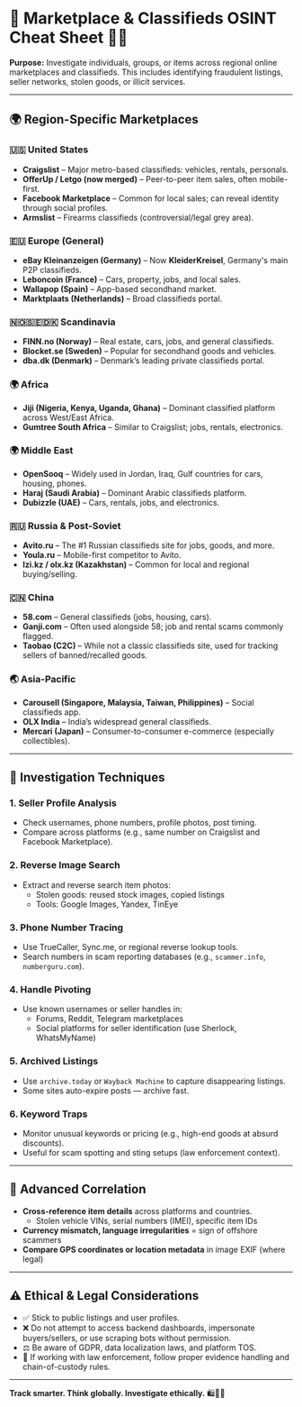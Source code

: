 # 🛒 Marketplace & Classifieds OSINT Cheat Sheet 🕵️‍♂️

**Purpose:** Investigate individuals, groups, or items across regional online marketplaces and classifieds. This includes identifying fraudulent listings, seller networks, stolen goods, or illicit services.

---

## 🌍 Region-Specific Marketplaces

### 🇺🇸 United States
- **Craigslist** – Major metro-based classifieds: vehicles, rentals, personals.
- **OfferUp / Letgo (now merged)** – Peer-to-peer item sales, often mobile-first.
- **Facebook Marketplace** – Common for local sales; can reveal identity through social profiles.
- **Armslist** – Firearms classifieds (controversial/legal grey area).

### 🇪🇺 Europe (General)
- **eBay Kleinanzeigen (Germany)** – Now **KleiderKreisel**, Germany's main P2P classifieds.
- **Leboncoin (France)** – Cars, property, jobs, and local sales.
- **Wallapop (Spain)** – App-based secondhand market.
- **Marktplaats (Netherlands)** – Broad classifieds portal.

### 🇳🇴🇸🇪🇩🇰 Scandinavia
- **FINN.no (Norway)** – Real estate, cars, jobs, and general classifieds.
- **Blocket.se (Sweden)** – Popular for secondhand goods and vehicles.
- **dba.dk (Denmark)** – Denmark’s leading private classifieds portal.

### 🌍 Africa
- **Jiji (Nigeria, Kenya, Uganda, Ghana)** – Dominant classified platform across West/East Africa.
- **Gumtree South Africa** – Similar to Craigslist; jobs, rentals, electronics.

### 🌍 Middle East
- **OpenSooq** – Widely used in Jordan, Iraq, Gulf countries for cars, housing, phones.
- **Haraj (Saudi Arabia)** – Dominant Arabic classifieds platform.
- **Dubizzle (UAE)** – Cars, rentals, jobs, and electronics.

### 🇷🇺 Russia & Post-Soviet
- **Avito.ru** – The #1 Russian classifieds site for jobs, goods, and more.
- **Youla.ru** – Mobile-first competitor to Avito.
- **Izi.kz / olx.kz (Kazakhstan)** – Common for local and regional buying/selling.

### 🇨🇳 China
- **58.com** – General classifieds (jobs, housing, cars).
- **Ganji.com** – Often used alongside 58; job and rental scams commonly flagged.
- **Taobao (C2C)** – While not a classic classifieds site, used for tracking sellers of banned/recalled goods.

### 🌏 Asia-Pacific
- **Carousell (Singapore, Malaysia, Taiwan, Philippines)** – Social classifieds app.
- **OLX India** – India’s widespread general classifieds.
- **Mercari (Japan)** – Consumer-to-consumer e-commerce (especially collectibles).

---

## 🧭 Investigation Techniques

### 1. **Seller Profile Analysis**
- Check usernames, phone numbers, profile photos, post timing.
- Compare across platforms (e.g., same number on Craigslist and Facebook Marketplace).

### 2. **Reverse Image Search**
- Extract and reverse search item photos:
  - Stolen goods: reused stock images, copied listings
  - Tools: Google Images, Yandex, TinEye

### 3. **Phone Number Tracing**
- Use TrueCaller, Sync.me, or regional reverse lookup tools.
- Search numbers in scam reporting databases (e.g., `scammer.info`, `numberguru.com`).

### 4. **Handle Pivoting**
- Use known usernames or seller handles in:
  - Forums, Reddit, Telegram marketplaces
  - Social platforms for seller identification (use Sherlock, WhatsMyName)

### 5. **Archived Listings**
- Use `archive.today` or `Wayback Machine` to capture disappearing listings.
- Some sites auto-expire posts — archive fast.

### 6. **Keyword Traps**
- Monitor unusual keywords or pricing (e.g., high-end goods at absurd discounts).
- Useful for scam spotting and sting setups (law enforcement context).

---

## 🧩 Advanced Correlation

- **Cross-reference item details** across platforms and countries.
  - Stolen vehicle VINs, serial numbers (IMEI), specific item IDs
- **Currency mismatch, language irregularities** = sign of offshore scammers
- **Compare GPS coordinates or location metadata** in image EXIF (where legal)

---

## ⚠️ Ethical & Legal Considerations

- ✅ Stick to public listings and user profiles.
- ❌ Do not attempt to access backend dashboards, impersonate buyers/sellers, or use scraping bots without permission.
- ⚖️ Be aware of GDPR, data localization laws, and platform TOS.
- 🧭 If working with law enforcement, follow proper evidence handling and chain-of-custody rules.

---

**Track smarter. Think globally. Investigate ethically.** 🛍️🕵️‍♀️
